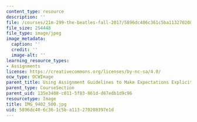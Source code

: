 ```yaml
---
content_type: resource
description: ''
file: /courses/21m-299-the-beatles-fall-2017/5896dc406c361c5ba113270208397e1d_IMG_9402_500.jpg
file_size: 254448
file_type: image/jpeg
image_metadata:
  caption: ''
  credit: ''
  image-alt: ''
learning_resource_types:
- Assignments
license: https://creativecommons.org/licenses/by-nc-sa/4.0/
ocw_type: OCWImage
parent_title: Using Assignment Guidelines to Make Expectations Explicit
parent_type: CourseSection
parent_uid: 135e3408-c011-5f83-861d-d67edb1d9c96
resourcetype: Image
title: IMG_9402_500.jpg
uid: 5896dc40-6c36-1c5b-a113-270208397e1d
---
```

